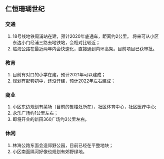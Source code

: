 ## 仁恒珊瑚世纪
### 交通
1. 18号线地铁周浦站在建，预计2020年底通车，距离约2公里。 将来可从小区东边小门经浦三路去地铁站，会相对比较近；
2. 临海公路在最近两年内会快速化，直接通到内环高架。目前项目已获审批。

### 教育
1. 目前有对口的小学在建，预计2021年可以建成；
2. 规划有配套初中，还没开建，预计2022年左右建成；

### 商业
1. 小区东边规划有菜场（目前的售楼处所在），社区体育中心，社区医疗中心;
2. 永乐广场约1公里左右；
3. 即将开业的新田360广场约3公里左右。

### 休闲
1. 林海公路东面会造郊野公园，目前已经在平整地块；
2. 小区南面隔河好像也规划有郊野绿地。
